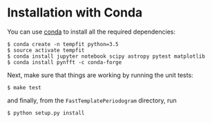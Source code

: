Installation with Conda
=======================

You can use [conda](http://conda.pydata.org) to install all the required dependencies:

```
$ conda create -n tempfit python=3.5
$ source activate tempfit
$ conda install jupyter notebook scipy astropy pytest matplotlib
$ conda install pynfft -c conda-forge
```

Next, make sure that things are working by running the unit tests:

```
$ make test
```

and finally, from the `FastTemplatePeriodogram` directory, run

```
$ python setup.py install
```
